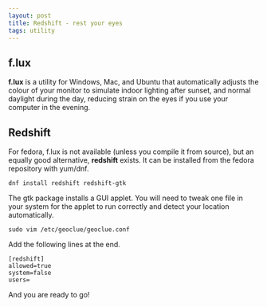 ```yaml
---
layout: post
title: Redshift - rest your eyes
tags: utility
---
```


## f.lux

**f.lux** is a utility for Windows, Mac, and Ubuntu that automatically adjusts the colour of your monitor to simulate indoor lighting after sunset, and normal daylight during the day, reducing strain on the eyes if you use your computer in the evening.

## Redshift

For fedora, f.lux is not available (unless you compile it from source), but an equally good alternative, **redshift** exists. It can be installed from the fedora repository with yum/dnf.

```
dnf install redshift redshift-gtk
```

The gtk package installs a GUI applet. You will need to tweak one file in your system for the applet to run correctly and detect your location automatically.

```
sudo vim /etc/geoclue/geoclue.conf
```

Add the following lines at the end.

```
[redshift]
allowed=true
system=false
users=
```

And you are ready to go!
